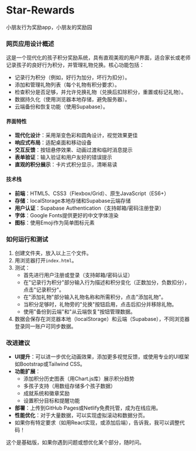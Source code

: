 # Star-Rewards
小朋友行为奖励app，小朋友的奖励园


### 网页应用设计概述

这是一个现代化的孩子积分奖励系统，具有直观美观的用户界面，适合家长或老师记录孩子的良好行为积分，并管理礼物兑换。核心功能包括：
- 记录行为积分（例如，好行为加分，坏行为扣分）。
- 添加和管理礼物列表（每个礼物有积分要求）。
- 检查积分是否足够，并允许兑换礼物（兑换后扣除积分，重置或标记礼物）。
- 数据持久化（使用浏览器本地存储，避免服务器）。
- 云端备份和恢复功能（使用Supabase）。

#### 界面特性
- **现代化设计**：采用渐变色彩和圆角设计，视觉效果更佳
- **响应式布局**：适配桌面和移动设备
- **交互反馈**：按钮悬停效果、动画过渡和临时消息提示
- **表单验证**：输入验证和用户友好的错误提示
- **直观的积分展示**：卡片式积分显示，清晰易读

#### 技术栈
- **前端**：HTML5、CSS3（Flexbox/Grid）、原生JavaScript（ES6+）
- **存储**：localStorage本地存储和Supabase云端存储
- **用户认证**：Supabase Authentication（支持邮箱/密码注册登录）
- **字体**：Google Fonts提供更好的中文字体渲染
- **图标**：使用Emoji作为简单图标元素

### 如何运行和测试
1. 创建文件夹，放入以上三个文件。
2. 用浏览器打开`index.html`。
3. 测试：
   - 首先进行用户注册或登录（支持邮箱/密码认证）
   - 在"记录行为积分"部分输入行为描述和积分变化（正数加分，负数扣分），点击"记录积分"。
   - 在"添加礼物"部分输入礼物名称和所需积分，点击"添加礼物"。
   - 当积分足够时，礼物旁的"兑换"按钮启用，点击后扣分并移除礼物。
   - 使用"备份到云端"和"从云端恢复"按钮管理数据。
4. 数据会保存在浏览器本地（localStorage）和云端（Supabase），不同浏览器登录同一账户可同步数据。

### 改进建议
- **UI提升**：可以进一步优化动画效果，添加更多视觉反馈，或使用专业的UI框架如Bootstrap或Tailwind CSS。
- **功能扩展**：
  - 添加积分历史图表（用Chart.js库）展示积分趋势
  - 多孩子支持（用数组存储多个孩子数据）
  - 成就系统和徽章奖励
  - 设置积分目标和提醒功能
- **部署**：上传到GitHub Pages或Netlify免费托管，成为在线应用。
- **性能优化**：对于大量数据，可以实现虚拟滚动和数据分页。
- 如果你有特定要求（如用React实现，或添加后端），告诉我，我可以调整代码！

这个是基础版，如果你遇到问题或想优化某个部分，随时问。
